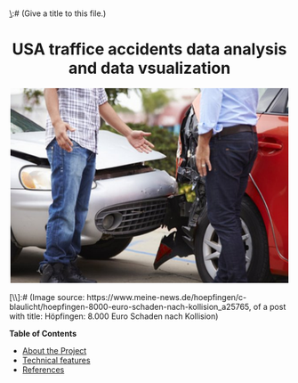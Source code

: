 [\\]:# (Leave a one blank line.)
<br>
[\\]:# (Give a title to this file.)
# <center> USA traffice accidents data analysis and data vsualization

[\\]:# (Insert a topic/ project related illustrative image.)
<p align="center">
    <img src="images/traffice_accident.jpg" alt="traffic_accident_img"
         title="One accident image" width="500 px0" height="350"/>
</p>
[\\]:# (Image source: https://www.meine-news.de/hoepfingen/c-blaulicht/hoepfingen-8000-euro-schaden-nach-kollision_a25765, of a post with title: Höpfingen: 8.000 Euro Schaden nach Kollision) 
<br>

**Table of Contents**

* <a href="#ref0">About the Project</a>
* <a href="#ref1">Technical features</a>
* <a href="#ref2">References



